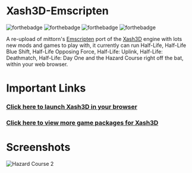 # Xash3D-Emscripten
![forthebadge](https://forthebadge.com/images/badges/made-with-c-plus-plus.svg) ![forthebadge](https://forthebadge.com/images/badges/made-with-javascript.svg) ![forthebadge](https://forthebadge.com/images/badges/uses-html.svg) ![forthebadge](https://forthebadge.com/images/badges/built-with-love.svg)

A re-upload of mittorn's [Emscripten](http://kripken.github.io/emscripten-site/) port of the [Xash3D](https://github.com/FWGS/xash3d) engine with lots new mods and games to play with, it currently can run Half-Life, Half-Life Blue Shift, Half-Life Opposing Force, Half-Life: Uplink, Half-Life: Deathmatch, Half-Life: Day One and the Hazard Course right off the bat, within your web browser.

# Important Links

### [Click here to launch Xash3D in your browser](https://rangeroftherings.github.io/xash-intro.html)
### [Click here to view more game packages for Xash3D](https://drive.google.com/drive/folders/1Y7OEcSw34F3a2taBI_G9c6noxw1u49Or?usp=sharing)

# Screenshots
![Hazard Course 2](https://github.com/iCrazyBlaze/Xash3D-Emscripten/blob/master/web/hlbrowser4.png?raw=true)
